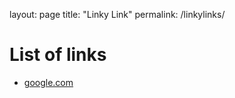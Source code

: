 layout: page
title: "Linky Link"
permalink: /linkylinks/

# List of links

- [google.com](https://www.google.com)
